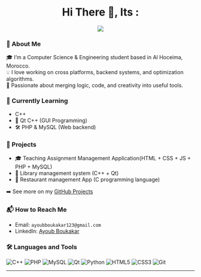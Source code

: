 <h1 align="center">Hi There 👋, Its :</h1>

<div align="center">
<div align="center">
  <img src="https://readme-typing-svg.herokuapp.com?font=Fira+Code&pause=1000&width=435&lines=AYOUB+BOUKAKAR+or+(A.BKR)" />
</div>
</div>

### 🌟 About Me
🎓 I’m a Computer Science & Engineering student based in Al Hoceima, Morocco.  
💡 I love working on cross platforms, backend systems, and optimization algorithms.  
🔧 Passionate about merging logic, code, and creativity into useful tools.  

### 🌱 Currently Learning
- C++
- 📘 Qt C++ (GUI Programming)
- 🛠 PHP & MySQL (Web backend)

### 🔗 Projects
- 🎓 Teaching Assignment Management Application(HTML + CSS + JS + PHP + MySQL)
- 📖 Library management system (C++ + Qt)
- 🍕 Restaurant management App (C programming language)

➡️ See more on my [GitHub Projects](https://github.com/ayoubbkr)

### 📬 How to Reach Me
- Email: `ayoubboukakar123@gmail.com`
- LinkedIn: [Ayoub Boukakar](https://ma.linkedin.com/in/ayoub-boukakar)

### 🛠️ Languages and Tools
![C++](https://img.shields.io/badge/-C++-00599C?style=flat-square&logo=c%2B%2B)
![PHP](https://img.shields.io/badge/-PHP-777BB4?style=flat-square&logo=php)
![MySQL](https://img.shields.io/badge/-MySQL-4479A1?style=flat-square&logo=mysql)
![Qt](https://img.shields.io/badge/-Qt-41CD52?style=flat-square&logo=qt)
![Python](https://img.shields.io/badge/-Python-3776AB?style=flat-square&logo=python)
![HTML5](https://img.shields.io/badge/-HTML5-E34F26?style=flat-square&logo=html5)
![CSS3](https://img.shields.io/badge/-CSS3-1572B6?style=flat-square&logo=css3)
![Git](https://img.shields.io/badge/-Git-F05032?style=flat-square&logo=git)

---
